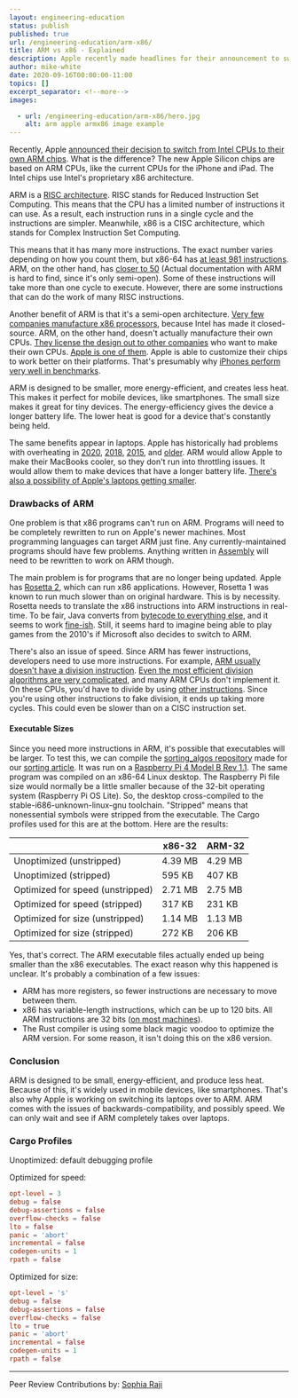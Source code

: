 ```yaml
---
layout: engineering-education
status: publish
published: true
url: /engineering-education/arm-x86/
title: ARM vs x86 - Explained
description: Apple recently made headlines for their announcement to switch their MacBooks to an ARM instruction set. ARM has several advantages over x86, which we will find out about.
author: mike-white
date: 2020-09-16T00:00:00-11:00
topics: []
excerpt_separator: <!--more-->
images:

  - url: /engineering-education/arm-x86/hero.jpg
    alt: arm apple armx86 image example
---
```

Recently, Apple [announced their decision to switch from Intel CPUs to their own ARM chips](https://www.theverge.com/2020/6/22/21295475/apple-mac-processors-arm-silicon-chips-wwdc-2020). What is the difference? The new Apple Silicon chips are based on ARM CPUs, like the current CPUs for the iPhone and iPad. The Intel chips use Intel's proprietary x86 architecture.
<!--more-->

ARM is a [RISC architecture](https://www.section.io/engineering-education/what-is-risc/). RISC stands for Reduced Instruction Set Computing. This means that the CPU has a limited number of instructions it can use. As a result, each instruction runs in a single cycle and the instructions are simpler. Meanwhile, x86 is a CISC architecture, which stands for Complex Instruction Set Computing.

This means that it has many more instructions. The exact number varies depending on how you count them, but x86-64 has [at least 981 instructions](https://stefanheule.com/blog/how-many-x86-64-instructions-are-there-anyway/). ARM, on the other hand, has [closer to 50](https://www.quora.com/How-many-instructions-are-there-in-the-ARM-architecture) (Actual documentation with ARM is hard to find, since it's only semi-open). Some of these instructions will take more than one cycle to execute. However, there are some instructions that can do the work of many RISC instructions.

Another benefit of ARM is that it's a semi-open architecture. [Very few companies manufacture x86 processors](https://en.wikipedia.org/wiki/List_of_x86_manufacturers), because Intel has made it closed-source. ARM, on the other hand, doesn't actually manufacture their own CPUs. [They license the design out to other companies](https://developer.arm.com/support/licensing) who want to make their own CPUs. [Apple is one of them](https://en.wikipedia.org/wiki/Apple_Silicon). Apple is able to customize their chips to work better on their platforms. That's presumably why [iPhones perform very well in benchmarks](https://benchmarks.ul.com/compare/best-smartphones?amount=200&sortBy=PERFORMANCE&reverseOrder=true&osFilter=ANDROID,IOS&test=SLING_SHOT_ES_30_UNLIMITED&deviceFilter=PHONE&displaySize=3.0,15.0).

ARM is designed to be smaller, more energy-efficient, and creates less heat.  This makes it perfect for mobile devices, like smartphones. The small size makes it great for tiny devices. The energy-efficiency gives the device a longer battery life. The lower heat is good for a device that's constantly being held.

The same benefits appear in laptops. Apple has historically had problems with overheating in [2020](https://www.macworld.co.uk/news/mac/2020-macbook-air-problems-3788127/), [2018](https://www.zdnet.com/article/apple-patches-2018-macbook-pro-to-address-throttled-performance-and-overheating/), [2015](https://www.theverge.com/2019/6/20/18693136/apple-recall-2015-15-inch-macbook-pro-battery-overheat-fire-risk-safety), and [older](https://discussions.apple.com/thread/5815813). ARM would allow Apple to make their MacBooks cooler, so they don't run into throttling issues. It would allow them to make devices that have a longer battery life. [There's also a possibility of Apple's laptops getting smaller](https://www.forbes.com/sites/ewanspence/2020/07/20/apple-macos-bigsur-macbook-pro-arm-intel-advantages-danger/#1354fad339f7).

### Drawbacks of ARM
One problem is that x86 programs can't run on ARM. Programs will need to be completely rewritten to run on Apple's newer machines. Most programming languages can target ARM just fine. Any currently-maintained programs should have few problems. Anything written in [Assembly](/engineering-education/articles/assembly-part-1/) will need to be rewritten to work on ARM though.

The main problem is for programs that are no longer being updated. Apple has [Rosetta 2](https://www.theverge.com/21304182/apple-arm-mac-rosetta-2-emulation-app-converter-explainer), which can run x86 applications. However, Rosetta 1 was known to run much slower than on original hardware. This is by necessity. Rosetta needs to translate the x86 instructions into ARM instructions in real-time. To be fair, Java converts from [bytecode to everything else](https://www.javatpoint.com/java-bytecode), and it seems to work [fine-ish](https://benchmarksgame-team.pages.debian.net/benchmarksgame/fastest/java.html). Still, it seems hard to imagine being able to play games from the 2010's if Microsoft also decides to switch to ARM.

There's also an issue of speed. Since ARM has fewer instructions, developers need to use more instructions. For example, [ARM usually doesn't have a division instruction](https://cseweb.ucsd.edu/classes/wi14/cse30-c/lectures/PI_WI_14_CSE30_lecture_8_post.pdf). [Even the most efficient division algorithms are very complicated](https://web.archive.org/web/20080320040614/http://www.intel.com/support/processors/pentium/sb/CS-013008.htm), and many ARM CPUs don't implement it. On these CPUs, you'd have to divide by using [other instructions](https://stackoverflow.com/questions/19844575/how-to-do-division-in-arm). Since you're using other instructions to fake division, it ends up taking more cycles. This could even be slower than on a CISC instruction set.

#### Executable Sizes
Since you need more instructions in ARM, it's possible that executables will be larger. To test this, we can compile the [sorting_algos repository](https://github.com/botahamec/sorting_algos) made for our [sorting article](/engineering-education/sorting-algorithms/). It was run on a [Raspberry Pi 4 Model B Rev 1.1](https://www.raspberrypi.org/products/raspberry-pi-4-model-b/). The same program was compiled on an x86-64 Linux desktop. The Raspberry Pi file size would normally be a little smaller because of the 32-bit operating system (Raspberry Pi OS Lite). So, the desktop cross-compiled to the stable-i686-unknown-linux-gnu toolchain. "Stripped" means that nonessential symbols were stripped from the executable. The Cargo profiles used for this are at the bottom. Here are the results:

|                                  | x86-32  | ARM-32  |
| -------------------------------- | ------- | ------- |
| Unoptimized (unstripped)         | 4.39 MB | 4.29 MB |
| Unoptimized (stripped)           | 595 KB  | 407 KB  |
| Optimized for speed (unstripped) | 2.71 MB | 2.75 MB |
| Optimized for speed (stripped)   | 317 KB  | 231 KB  |
| Optimized for size (unstripped)  | 1.14 MB | 1.13 MB |
| Optimized for size (stripped)    | 272 KB  | 206 KB  |

Yes, that's correct. The ARM executable files actually ended up being smaller than the x86 executables. The exact reason why this happened is unclear. It's probably a combination of a few issues:

- ARM has more registers, so fewer instructions are necessary to move between them.
- x86 has variable-length instructions, which can be up to 120 bits. All ARM instructions are 32 bits ([on most machines](https://developer.arm.com/documentation/ddi0211/i/programmer-s-model/instruction-length)).
- The Rust compiler is using some black magic voodoo to optimize the ARM version. For some reason, it isn't doing this on the x86 version.

### Conclusion
ARM is designed to be small, energy-efficient, and produce less heat. Because of this, it's widely used in mobile devices, like smartphones. That's also why Apple is working on switching its laptops over to ARM. ARM comes with the issues of backwards-compatibility, and possibly speed. We can only wait and see if ARM completely takes over laptops.

### Cargo Profiles

Unoptimized: default debugging profile

Optimized for speed:

```toml
opt-level = 3
debug = false
debug-assertions = false
overflow-checks = false
lto = false
panic = 'abort'
incremental = false
codegen-units = 1
rpath = false
```

Optimized for size:

```toml
opt-level = 's'
debug = false
debug-assertions = false
overflow-checks = false
lto = true
panic = 'abort'
incremental = false
codegen-units = 1
rpath = false
```

---
Peer Review Contributions by: [Sophia Raji](/engineering-education/authors/sophia-raji/)
